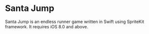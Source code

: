 Santa Jump
========

Santa Jump is an endless runner game written in Swift using SpriteKit framework. It requires iOS 8.0 and above.


